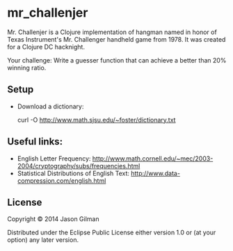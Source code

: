 # mr_challenjer

Mr. Challenjer is a Clojure implementation of hangman named in honor of Texas Instrument's Mr. Challenger handheld game from 1978. It was created for a Clojure DC hacknight.

Your challenge: Write a guesser function that can achieve a better than 20% winning ratio.

## Setup

  - Download a dictionary:

    curl -O http://www.math.sjsu.edu/~foster/dictionary.txt

## Useful links:

  * English Letter Frequency: http://www.math.cornell.edu/~mec/2003-2004/cryptography/subs/frequencies.html
  * Statistical Distributions of English Text: http://www.data-compression.com/english.html

## License

Copyright © 2014 Jason Gilman

Distributed under the Eclipse Public License either version 1.0 or (at
your option) any later version.
